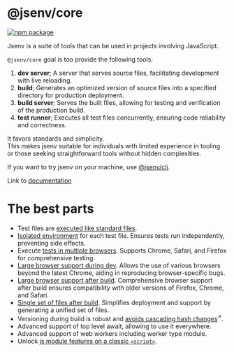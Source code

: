 # @jsenv/core

[![npm package](https://img.shields.io/npm/v/@jsenv/core.svg?logo=npm&label=package)](https://www.npmjs.com/package/@jsenv/core)

Jsenv is a suite of tools that can be used in projects involving JavaScript.

`@jsenv/core` goal is too provide the following tools:

1. **dev server**; A server that serves source files, facilitating development with live reloading.
2. **build**; Generates an optimized version of source files into a specified directory for production deployment.
3. **build server**; Serves the built files, allowing for testing and verification of the production build.
4. **test runner**; Executes all test files concurrently, ensuring code reliability and correctness.

It favors standards and simplicity.  
This makes jsenv suitable for individuals with limited experience in tooling or those seeking straightforward tools without hidden complexities.

If you want to try jsenv on your machine, use [@jsenv/cli](./packages/related/cli/#jsenvcli).

Link to [documentation](./docs/users/users.md)

# The best parts

- Test files are [executed like standard files](./docs/users/d_test/d_test.md#14-executing-a-single-test).
- [Isolated environment](./docs/users/d_test/d_test.md#33-isolated-environment) for each test file. Ensures tests run independently, preventing side effects.
- Execute [tests in multiple browsers](./docs/users/d_test/d_test.md#32-execute-on-more-browsers>). Supports Chrome, Safari, and Firefox for comprehensive testing.
- [Large browser support during dev](./docs/users/b_dev/b_dev.md#21-browser-support>). Allows the use of various browsers beyond the latest Chrome, aiding in reproducing browser-specific bugs.
- [Large browser support after build](./docs/users/c_build/c_build.md#211-maximal-browser-support). Comprehensive browser support after build ensures compatibility with older versions of Firefox, Chrome, and Safari.
- [Single set of files after build](./docs/users/c_build/c_build.md#212-same-build-for-all-browsers). Simplifies deployment and support by generating a unified set of files.
- Versioning during build is robust and <a href="https://bundlers.tooling.report/hashing/avoid-cascade/" target="_blank">avoids cascading hash changes</a><sup>↗</sup>.
- Advanced support of top level await, allowing to use it everywhere.
- Advanced support of web workers including worker type module.
- Unlock [js module features on a classic `<script>`](./docs/users/g_plugins/g_plugins.md#22-asjsclassic>).

<!--
The following commands can be used to skip the prompt

| Command                                     |
| ------------------------------------------- |
| `npm create jsenv@latest -- --web`          |
| `npm create jsenv@latest -- --web-preact`   |
| `npm create jsenv@latest -- --web-react`    |
| `npm create jsenv@latest -- --node-package` |
-->

<!-- # Installation

```console
npm install --save-dev @jsenv/core
```

_@jsenv/core_ is tested on Mac, Windows, Linux with Node.js 20.
Other operating systems and Node.js versions are not tested. -->
